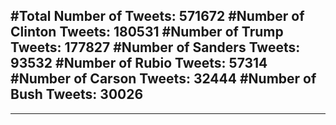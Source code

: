 #Total Number of Tweets: 571672 
#Number of Clinton Tweets: 180531
#Number of Trump Tweets: 177827
#Number of Sanders Tweets: 93532
#Number of Rubio Tweets: 57314
#Number of Carson Tweets: 32444
#Number of Bush Tweets: 30026
---
---
